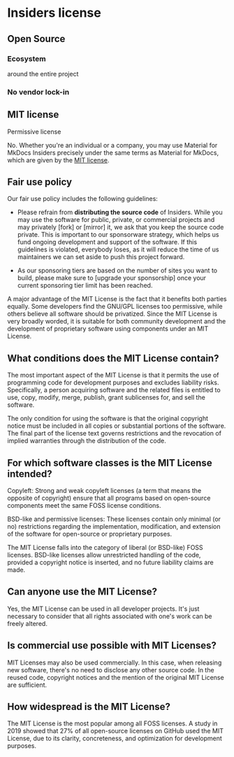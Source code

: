 # Insiders license




## Open Source

### Ecosystem

around the entire project

### No vendor lock-in

## MIT license

Permissive license

No. Whether you're an individual or a company, you may use Material for
MkDocs Insiders precisely under the same terms as Material for MkDocs, which are
given by the [MIT license].

  [MIT license]: ../license.md


## Fair use policy

Our fair use policy includes the following guidelines:

- Please refrain from __distributing the source code__ of Insiders. While you
may use the software for public, private, or commercial projects and may
privately [fork] or [mirror] it, we ask that you keep the source code private.
This is important to our sponsorware strategy, which helps us fund ongoing
development and support of the software. If this guidelines is violated,
everybody loses, as it will reduce the time of us maintainers we can set aside
to push this project forward.

- As our sponsoring tiers are based on the number of sites you want to build,
please make sure to [upgrade your sponsorship] once your current sponsoring tier
limit has been reached.



A major advantage of the MIT License is the fact that it benefits both parties
equally. Some developers find the GNU/GPL licenses too permissive, while others
believe all software should be privatized. Since the MIT License is very broadly
worded, it is suitable for both community development and the development of
proprietary software using components under an MIT License.

## What conditions does the MIT License contain?

The most important aspect of the MIT License is that it permits the use of
programming code for development purposes and excludes liability risks.
Specifically, a person acquiring software and the related files is entitled to
use, copy, modify, merge, publish, grant sublicenses for, and sell the software.

The only condition for using the software is that the original copyright notice
must be included in all copies or substantial portions of the software. The
final part of the license text governs restrictions and the revocation of
implied warranties through the distribution of the code.

## For which software classes is the MIT License intended?

Copyleft: Strong and weak copyleft licenses (a term that means the opposite of
copyright) ensure that all programs based on open-source components meet the
same FOSS license conditions.

BSD-like and permissive licenses: These licenses contain only minimal (or no)
restrictions regarding the implementation, modification, and extension of the
software for open-source or proprietary purposes.

The MIT License falls into the category of liberal (or BSD-like) FOSS licenses.
BSD-like licenses allow unrestricted handling of the code, provided a copyright
notice is inserted, and no future liability claims are made.

## Can anyone use the MIT License?

Yes, the MIT License can be used in all developer projects. It's just necessary
to consider that all rights associated with one's work can be freely altered.

## Is commercial use possible with MIT Licenses?

MIT Licenses may also be used commercially. In this case, when releasing new
software, there's no need to disclose any other source code. In the reused code,
copyright notices and the mention of the original MIT License are sufficient.

## How widespread is the MIT License?

The MIT License is the most popular among all FOSS licenses. A study in 2019
showed that 27% of all open-source licenses on GitHub used the MIT License, due
to its clarity, concreteness, and optimization for development purposes.
